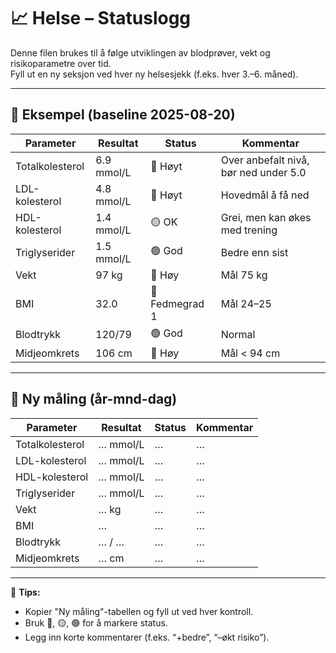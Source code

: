 # 📈 Helse – Statuslogg

Denne filen brukes til å følge utviklingen av blodprøver, vekt og risikoparametre over tid.  
Fyll ut en ny seksjon ved hver ny helsesjekk (f.eks. hver 3.–6. måned).

---

## 📅 Eksempel (baseline 2025-08-20)

| Parameter         | Resultat | Status | Kommentar |
|-------------------|----------|--------|------------|
| Totalkolesterol   | 6.9 mmol/L | 🔴 Høyt | Over anbefalt nivå, bør ned under 5.0 |
| LDL-kolesterol    | 4.8 mmol/L | 🔴 Høyt | Hovedmål å få ned |
| HDL-kolesterol    | 1.4 mmol/L | 🟡 OK | Grei, men kan økes med trening |
| Triglyserider     | 1.5 mmol/L | 🟢 God | Bedre enn sist |
| Vekt              | 97 kg | 🔴 Høy | Mål 75 kg |
| BMI               | 32.0 | 🔴 Fedmegrad 1 | Mål 24–25 |
| Blodtrykk         | 120/79 | 🟢 God | Normal |
| Midjeomkrets      | 106 cm | 🔴 Høy | Mål < 94 cm |

---

## 📅 Ny måling (år-mnd-dag)

| Parameter         | Resultat | Status | Kommentar |
|-------------------|----------|--------|------------|
| Totalkolesterol   | … mmol/L | … | … |
| LDL-kolesterol    | … mmol/L | … | … |
| HDL-kolesterol    | … mmol/L | … | … |
| Triglyserider     | … mmol/L | … | … |
| Vekt              | … kg | … | … |
| BMI               | … | … | … |
| Blodtrykk         | … / … | … | … |
| Midjeomkrets      | … cm | … | … |

---

🔑 **Tips:**  
- Kopier "Ny måling"-tabellen og fyll ut ved hver kontroll.  
- Bruk 🔴, 🟡, 🟢 for å markere status.  
- Legg inn korte kommentarer (f.eks. “+bedre”, “–økt risiko”).  
